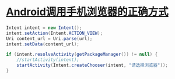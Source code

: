 # [Android调用手机浏览器的正确方式](http://www.jianshu.com/p/eaae783b931f)

```java
Intent intent = new Intent();
intent.setAction(Intent.ACTION_VIEW);
Uri content_url = Uri.parse(url);
intent.setData(content_url);

if (intent.resolveActivity(getPackageManager()) != null) {
    //startActivity(intent);
    startActivity(Intent.createChooser(intent, "请选择浏览器"));
}
```

